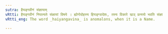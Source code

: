 ```yaml
---
sutra: हैयङ्गवीनं संज्ञायाम्
vRtti: हैयङ्गवीनं निपात्यते संज्ञायां विषये । ह्योगोदोहस्य हियङ्ग्वादेशः, तस्य विकारे खञ् प्रत्ययो भवति संज्ञायाम् ॥
vRtti_eng: The word _haiyangavina_ is anomalons, when it is a Name.

---
```

